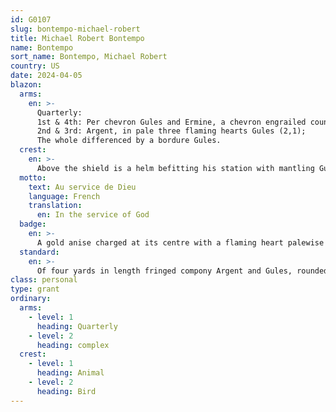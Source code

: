 ```yaml
---
id: G0107
slug: bontempo-michael-robert
title: Michael Robert Bontempo
name: Bontempo
sort_name: Bontempo, Michael Robert
country: US
date: 2024-04-05
blazon:
  arms:
    en: >-
      Quarterly:
      1st & 4th: Per chevron Gules and Ermine, a chevron engrailed counterchanged between two Maltese crosses in chief Argent and one in base Gules;
      2nd & 3rd: Argent, in pale three flaming hearts Gules (2,1);
      The whole differenced by a bordure Gules.
  crest:
    en: >-
      Above the shield is a helm befitting his station with mantling Gules doubled Argent, bearing for a crest upon a wreath of the liveries, a great spotted woodpecker close proper adorned with a pendant of star anise Or.
  motto:
    text: Au service de Dieu
    language: French
    translation:
      en: In the service of God
  badge:
    en: >-
      A gold anise charged at its centre with a flaming heart palewise Gules.
  standard:
    en: >-
      Of four yards in length fringed compony Argent and Gules, rounded in the fly, the Arms in the hoist, the livery field is split into three by two transverse bands bearing the motto "Au service de Dieu," the crest in the centre between two representations of the Badge.
class: personal
type: grant
ordinary:
  arms:
    - level: 1
      heading: Quarterly
    - level: 2
      heading: complex
  crest:
    - level: 1
      heading: Animal
    - level: 2
      heading: Bird
---
```

